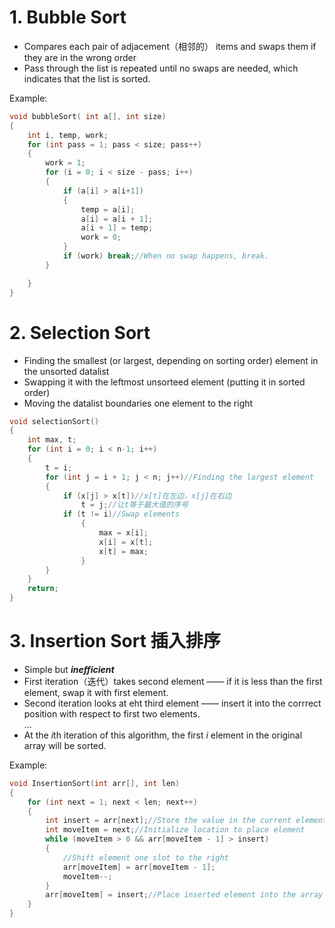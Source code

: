 # 1. Bubble Sort

* Compares each pair of adjacement（相邻的） items and swaps them if they are in the wrong order
* Pass through the list is repeated until no swaps are needed, which indicates that the list is sorted.

Example:
```c++
void bubbleSort( int a[], int size)
{
    int i, temp, work;
    for (int pass = 1; pass < size; pass++)
    {
        work = 1;
        for (i = 0; i < size - pass; i++)
        {
            if (a[i] > a[i+1])
            {
                temp = a[i];
                a[i] = a[i + 1];
                a[i + 1] = temp;
                work = 0;
            }
            if (work) break;//When no swap happens, break.
        }

    }
}
```

# 2. Selection Sort
* Finding the smallest (or largest, depending on sorting order) element in the unsorted datalist
* Swapping it with the leftmost unsorteed element (putting it in sorted order)
* Moving the datalist boundaries one element to the right
```c++
void selectionSort()
{
    int max, t;
    for (int i = 0; i < n-1; i++)
    {
        t = i;
        for (int j = i + 1; j < n; j++)//Finding the largest element
        {
            if (x[j] > x[t])//x[t]在左边，x[j]在右边
                t = j;//让t等于最大值的序号
            if (t != i)//Swap elements
                {
                    max = x[i];
                    x[i] = x[t];
                    x[t] = max;
                }
        }
    }
    return;
}
```

# 3. Insertion Sort 插入排序
* Simple but ***inefficient***
* First iteration（迭代）takes second element —— if it is less than the first element, swap it with first element.
* Second iteration looks at eht third element —— insert it into the corrrect position with respect to first two elements.\
...
* At the *i*th iteration of this algorithm, the first *i* element in the original array will be sorted.

Example:
```c++
void InsertionSort(int arr[], int len)
{
	for (int next = 1; next < len; next++)
	{
		int insert = arr[next];//Store the value in the current element
		int moveItem = next;//Initialize location to place element
		while (moveItem > 0 && arr[moveItem - 1] > insert)
		{
            //Shift element one slot to the right
			arr[moveItem] = arr[moveItem - 1];
			moveItem--;
		}
		arr[moveItem] = insert;//Place inserted element into the array
	}
}
```



